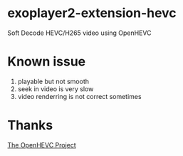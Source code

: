 # exoplayer2-extension-hevc
Soft Decode HEVC/H265 video using OpenHEVC

# Known issue
1. playable but not smooth
2. seek in video is very slow
3. video renderring is not correct sometimes

# Thanks
[The OpenHEVC Project](https://github.com/OpenHEVC/openHEVC)
